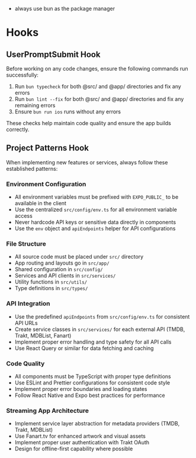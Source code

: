 - always use bun as the package manager

# Hooks

## UserPromptSubmit Hook

Before working on any code changes, ensure the following commands run successfully:

1. Run `bun typecheck` for both @src/ and @app/ directories and fix any errors
2. Run `bun lint --fix` for both @src/ and @app/ directories and fix any remaining errors
3. Ensure `bun run ios` runs without any errors

These checks help maintain code quality and ensure the app builds correctly.

## Project Patterns Hook

When implementing new features or services, always follow these established patterns:

### Environment Configuration
- All environment variables must be prefixed with `EXPO_PUBLIC_` to be available in the client
- Use the centralized `src/config/env.ts` for all environment variable access
- Never hardcode API keys or sensitive data directly in components
- Use the `env` object and `apiEndpoints` helper for API configurations

### File Structure
- All source code must be placed under `src/` directory
- App routing and layouts go in `src/app/`
- Shared configuration in `src/config/`
- Services and API clients in `src/services/`
- Utility functions in `src/utils/`
- Type definitions in `src/types/`

### API Integration
- Use the predefined `apiEndpoints` from `src/config/env.ts` for consistent API URLs
- Create service classes in `src/services/` for each external API (TMDB, Trakt, MDBList, Fanart)
- Implement proper error handling and type safety for all API calls
- Use React Query or similar for data fetching and caching

### Code Quality
- All components must be TypeScript with proper type definitions
- Use ESLint and Prettier configurations for consistent code style
- Implement proper error boundaries and loading states
- Follow React Native and Expo best practices for performance

### Streaming App Architecture
- Implement service layer abstraction for metadata providers (TMDB, Trakt, MDBList)
- Use Fanart.tv for enhanced artwork and visual assets
- Implement proper user authentication with Trakt OAuth
- Design for offline-first capability where possible